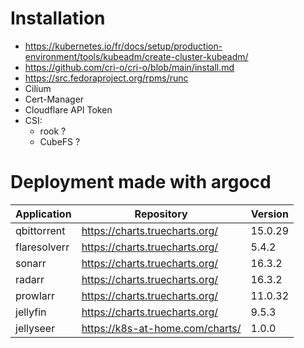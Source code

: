 # Installation

- https://kubernetes.io/fr/docs/setup/production-environment/tools/kubeadm/create-cluster-kubeadm/
- https://github.com/cri-o/cri-o/blob/main/install.md
- https://src.fedoraproject.org/rpms/runc
- Cilium
- Cert-Manager
- Cloudflare API Token
- CSI:
  - rook ?
  - CubeFS ?

# Deployment made with argocd


| Application  | Repository                      | Version |
| ------------ | ------------------------------- | ------- |
| qbittorrent  | https://charts.truecharts.org/  | 15.0.29 |
| flaresolverr | https://charts.truecharts.org/  | 5.4.2   |
| sonarr       | https://charts.truecharts.org/  | 16.3.2  |
| radarr       | https://charts.truecharts.org/  | 16.3.2  |
| prowlarr     | https://charts.truecharts.org/  | 11.0.32 |
| jellyfin     | https://charts.truecharts.org/  | 9.5.3   |
| jellyseer    | https://k8s-at-home.com/charts/ | 1.0.0   |
